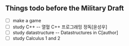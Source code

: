 ## Things todo before the Military Draft

* [ ] make a game
* [ ] study C++ -- 열혈 C++ 프로그래밍 정독[윤성우]
* [ ] study datastructure -- Datastructures in C[author]
* [ ] study Calculus 1 and 2